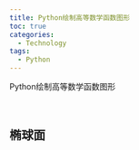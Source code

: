 ```yaml
---
title: Python绘制高等数学函数图形
toc: true
categories:
  - Technology
tags:
  - Python
---
```


Python绘制高等数学函数图形

<!--more-->

<br/>


## 椭球面

